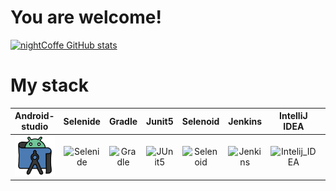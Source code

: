 # You are welcome!

[![nightCoffe GitHub stats](https://github-readme-stats.vercel.app/api?username=Alexander-Sobolev&show_icons=true&theme=radical)](https://github.com/nightCoffe/github-readme-stats)




# My stack


|              Android-studio               | Selenide |                Gradle                 | Junit5 | Selenoid |             Jenkins             |               IntelliJ IDEA               |                Allure Report                |               Allure Testops                |             Telegram              |
|:-------------------------------:|:----:|:-------------------------------------:|:------:|:--------:|:-------------------------------:|:-----------------------------------------:|:-------------------------------------------:|:-------------------------------------------:|:---------------------------------:|
| ![Android-studio](/Android-studio.png) | ![Selenide](/images/Selenide.png) | ![Gradle](/images/Gradle.png) | ![JUnit5](/images/JUnit5.png) | ![Selenoid](/images/Selenoid.png) | ![Jenkins](/images/Jenkins.png) | ![Intelij_IDEA](/images/Intelij_IDEA.png) | ![Allure Report](/images/Allure_Report.png) | ![AllureTestOps](/images/AllureTestOps.png) | ![Telegram](/images/Telegram.png) |
